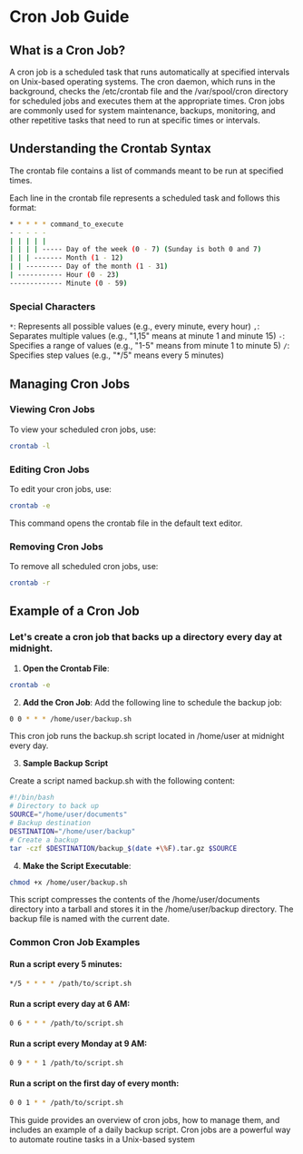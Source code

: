 # Cron Job Guide

## What is a Cron Job?
A cron job is a scheduled task that runs automatically at specified intervals on Unix-based operating systems. 
The cron daemon, which runs in the background, checks the /etc/crontab file and the /var/spool/cron directory for scheduled jobs and executes them at the appropriate times.
Cron jobs are commonly used for system maintenance, backups, monitoring, and other repetitive tasks that need to run at specific times or intervals.

## Understanding the Crontab Syntax
The crontab file contains a list of commands meant to be run at specified times. 

Each line in the crontab file represents a scheduled task and follows this format:
```sh
* * * * * command_to_execute
- - - - -
| | | | |
| | | | ----- Day of the week (0 - 7) (Sunday is both 0 and 7)
| | | ------- Month (1 - 12)
| | --------- Day of the month (1 - 31)
| ----------- Hour (0 - 23)
------------- Minute (0 - 59)
```

### Special Characters
`*`: Represents all possible values (e.g., every minute, every hour)
`,`: Separates multiple values (e.g., "1,15" means at minute 1 and minute 15)
`-`: Specifies a range of values (e.g., "1-5" means from minute 1 to minute 5)
`/`: Specifies step values (e.g., "*/5" means every 5 minutes)

## Managing Cron Jobs

### Viewing Cron Jobs
To view your scheduled cron jobs, use:
```sh
crontab -l
```
### Editing Cron Jobs
To edit your cron jobs, use:
```sh
crontab -e
```
This command opens the crontab file in the default text editor.

### Removing Cron Jobs
To remove all scheduled cron jobs, use:
```sh
crontab -r
```
## Example of a Cron Job

### Let's create a cron job that backs up a directory every day at midnight.

1. **Open the Crontab File**:
```sh
crontab -e
```

2. **Add the Cron Job**:
Add the following line to schedule the backup job:
```sh
0 0 * * * /home/user/backup.sh
```
This cron job runs the backup.sh script located in /home/user at midnight every day.

3. **Sample Backup Script**

Create a script named backup.sh with the following content:

```sh
#!/bin/bash
# Directory to back up
SOURCE="/home/user/documents"
# Backup destination
DESTINATION="/home/user/backup"
# Create a backup
tar -czf $DESTINATION/backup_$(date +\%F).tar.gz $SOURCE
```

4. **Make the Script Executable**:
```sh
chmod +x /home/user/backup.sh
```
This script compresses the contents of the /home/user/documents directory into a tarball and stores it in the /home/user/backup directory. 
The backup file is named with the current date.

### Common Cron Job Examples

#### Run a script every 5 minutes:
```sh
*/5 * * * * /path/to/script.sh
```

#### Run a script every day at 6 AM:
```sh
0 6 * * * /path/to/script.sh
```
#### Run a script every Monday at 9 AM:
```sh
0 9 * * 1 /path/to/script.sh
```

#### Run a script on the first day of every month:
```sh
0 0 1 * * /path/to/script.sh
```

This guide provides an overview of cron jobs, how to manage them, and includes an example of a daily backup script. 
Cron jobs are a powerful way to automate routine tasks in a Unix-based system
